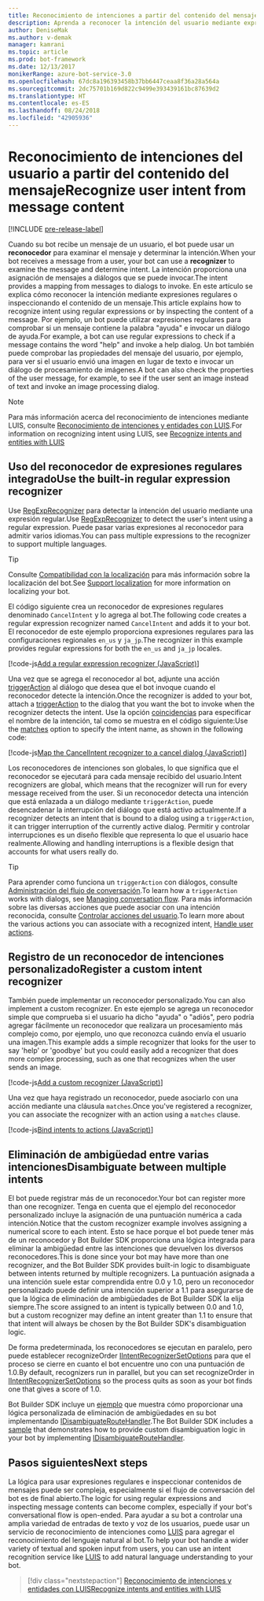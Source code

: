 ```yaml
---
title: Reconocimiento de intenciones a partir del contenido del mensaje | Microsoft Docs
description: Aprenda a reconocer la intención del usuario mediante expresiones regulares o comprobando el contenido del mensaje.
author: DeniseMak
ms.author: v-demak
manager: kamrani
ms.topic: article
ms.prod: bot-framework
ms.date: 12/13/2017
monikerRange: azure-bot-service-3.0
ms.openlocfilehash: 67dc8a196393458b37bb6447ceaa8f36a28a564a
ms.sourcegitcommit: 2dc75701b169d822c9499e393439161bc87639d2
ms.translationtype: HT
ms.contentlocale: es-ES
ms.lasthandoff: 08/24/2018
ms.locfileid: "42905936"
---
```

# <a name="recognize-user-intent-from-message-content"></a><span data-ttu-id="52faa-103">Reconocimiento de intenciones del usuario a partir del contenido del mensaje</span><span class="sxs-lookup"><span data-stu-id="52faa-103">Recognize user intent from message content</span></span>

[!INCLUDE [pre-release-label](../includes/pre-release-label-v3.md)]

<span data-ttu-id="52faa-104">Cuando su bot recibe un mensaje de un usuario, el bot puede usar un **reconocedor** para examinar el mensaje y determinar la intención.</span><span class="sxs-lookup"><span data-stu-id="52faa-104">When your bot receives a message from a user, your bot can use a **recognizer** to examine the message and determine intent.</span></span> <span data-ttu-id="52faa-105">La intención proporciona una asignación de mensajes a diálogos que se puede invocar.</span><span class="sxs-lookup"><span data-stu-id="52faa-105">The intent provides a mapping from messages to dialogs to invoke.</span></span> <span data-ttu-id="52faa-106">En este artículo se explica cómo reconocer la intención mediante expresiones regulares o inspeccionando el contenido de un mensaje.</span><span class="sxs-lookup"><span data-stu-id="52faa-106">This article explains how to recognize intent using regular expressions or by inspecting the content of a message.</span></span> <span data-ttu-id="52faa-107">Por ejemplo, un bot puede utilizar expresiones regulares para comprobar si un mensaje contiene la palabra "ayuda" e invocar un diálogo de ayuda.</span><span class="sxs-lookup"><span data-stu-id="52faa-107">For example, a bot can use regular expressions to check if a message contains the word "help" and invoke a help dialog.</span></span> <span data-ttu-id="52faa-108">Un bot también puede comprobar las propiedades del mensaje del usuario, por ejemplo, para ver si el usuario envió una imagen en lugar de texto e invocar un diálogo de procesamiento de imágenes.</span><span class="sxs-lookup"><span data-stu-id="52faa-108">A bot can also check the properties of the user message, for example, to see if the user sent an image instead of text and invoke an image processing dialog.</span></span> 

> [!NOTE]
> <span data-ttu-id="52faa-109">Para más información acerca del reconocimiento de intenciones mediante LUIS, consulte [Reconocimiento de intenciones y entidades con LUIS](bot-builder-nodejs-recognize-intent-luis.md).</span><span class="sxs-lookup"><span data-stu-id="52faa-109">For information on recognizing intent using LUIS, see [Recognize intents and entities with LUIS](bot-builder-nodejs-recognize-intent-luis.md)</span></span> 


## <a name="use-the-built-in-regular-expression-recognizer"></a><span data-ttu-id="52faa-110">Uso del reconocedor de expresiones regulares integrado</span><span class="sxs-lookup"><span data-stu-id="52faa-110">Use the built-in regular expression recognizer</span></span>
<span data-ttu-id="52faa-111">Use [RegExpRecognizer][RegExpRecognizer] para detectar la intención del usuario mediante una expresión regular.</span><span class="sxs-lookup"><span data-stu-id="52faa-111">Use [RegExpRecognizer][RegExpRecognizer] to detect the user's intent using a regular expression.</span></span> <span data-ttu-id="52faa-112">Puede pasar varias expresiones al reconocedor para admitir varios idiomas.</span><span class="sxs-lookup"><span data-stu-id="52faa-112">You can pass multiple expressions to the recognizer to support multiple languages.</span></span> 

> [!TIP]
> <span data-ttu-id="52faa-113">Consulte [Compatibilidad con la localización](bot-builder-nodejs-localization.md) para más información sobre la localización del bot.</span><span class="sxs-lookup"><span data-stu-id="52faa-113">See [Support localization](bot-builder-nodejs-localization.md) for more information on localizing your bot.</span></span>

<span data-ttu-id="52faa-114">El código siguiente crea un reconocedor de expresiones regulares denominado `CancelIntent` y lo agrega al bot.</span><span class="sxs-lookup"><span data-stu-id="52faa-114">The following code creates a regular expression recognizer named `CancelIntent` and adds it to your bot.</span></span> <span data-ttu-id="52faa-115">El reconocedor de este ejemplo proporciona expresiones regulares para las configuraciones regionales `en_us` y `ja_jp`.</span><span class="sxs-lookup"><span data-stu-id="52faa-115">The recognizer in this example provides regular expressions for both the `en_us` and `ja_jp` locales.</span></span> 

[!code-js[Add a regular expression recognizer (JavaScript)](../includes/code/node-regex-recognizer.js#addRegexRecognizer)]

<span data-ttu-id="52faa-116">Una vez que se agrega el reconocedor al bot, adjunte una acción [triggerAction][triggerAction] al diálogo que desea que el bot invoque cuando el reconocedor detecte la intención.</span><span class="sxs-lookup"><span data-stu-id="52faa-116">Once the recognizer is added to your bot, attach a [triggerAction][triggerAction] to the dialog that you want the bot to invoke when the recognizer detects the intent.</span></span> <span data-ttu-id="52faa-117">Use la opción [coincidencias][matches] para especificar el nombre de la intención, tal como se muestra en el código siguiente:</span><span class="sxs-lookup"><span data-stu-id="52faa-117">Use the [matches][matches] option to specify the intent name, as shown in the following code:</span></span>

[!code-js[Map the CancelIntent recognizer to a cancel dialog (JavaScript)](../includes/code/node-regex-recognizer.js#bindCancelDialogToRegexRecognizer)]

<span data-ttu-id="52faa-118">Los reconocedores de intenciones son globales, lo que significa que el reconocedor se ejecutará para cada mensaje recibido del usuario.</span><span class="sxs-lookup"><span data-stu-id="52faa-118">Intent recognizers are global, which means that the recognizer will run for every message received from the user.</span></span> <span data-ttu-id="52faa-119">Si un reconocedor detecta una intención que está enlazada a un diálogo mediante `triggerAction`, puede desencadenar la interrupción del diálogo que está activo actualmente.</span><span class="sxs-lookup"><span data-stu-id="52faa-119">If a recognizer detects an intent that is bound to a dialog using a `triggerAction`, it can trigger interruption of the currently active dialog.</span></span> <span data-ttu-id="52faa-120">Permitir y controlar interrupciones es un diseño flexible que representa lo que el usuario hace realmente.</span><span class="sxs-lookup"><span data-stu-id="52faa-120">Allowing and handling interruptions is a flexible design that accounts for what users really do.</span></span>

> [!TIP] 
> <span data-ttu-id="52faa-121">Para aprender como funciona un `triggerAction` con diálogos, consulte [Administración del flujo de conversación](bot-builder-nodejs-manage-conversation-flow.md).</span><span class="sxs-lookup"><span data-stu-id="52faa-121">To learn how a `triggerAction` works with dialogs, see [Managing conversation flow](bot-builder-nodejs-manage-conversation-flow.md).</span></span> <span data-ttu-id="52faa-122">Para más información sobre las diversas acciones que puede asociar con una intención reconocida, consulte [Controlar acciones del usuario](bot-builder-nodejs-dialog-actions.md).</span><span class="sxs-lookup"><span data-stu-id="52faa-122">To learn more about the various actions you can associate with a recognized intent, [Handle user actions](bot-builder-nodejs-dialog-actions.md).</span></span>

## <a name="register-a-custom-intent-recognizer"></a><span data-ttu-id="52faa-123">Registro de un reconocedor de intenciones personalizado</span><span class="sxs-lookup"><span data-stu-id="52faa-123">Register a custom intent recognizer</span></span>
<span data-ttu-id="52faa-124">También puede implementar un reconocedor personalizado.</span><span class="sxs-lookup"><span data-stu-id="52faa-124">You can also implement a custom recognizer.</span></span> <span data-ttu-id="52faa-125">En este ejemplo se agrega un reconocedor simple que comprueba si el usuario ha dicho "ayuda" o "adiós", pero podría agregar fácilmente un reconocedor que realizara un procesamiento más complejo como, por ejemplo, uno que reconozca cuándo envía el usuario una imagen.</span><span class="sxs-lookup"><span data-stu-id="52faa-125">This example adds a simple recognizer that looks for the user to say 'help' or 'goodbye' but you could easily add a recognizer that does more complex processing, such as one that recognizes when the user sends an image.</span></span> 


[!code-js[Add a custom recognizer (JavaScript)](../includes/code/node-howto-recognize-intent.js#addCustomRecognizer)]

<span data-ttu-id="52faa-126">Una vez que haya registrado un reconocedor, puede asociarlo con una acción mediante una cláusula `matches`.</span><span class="sxs-lookup"><span data-stu-id="52faa-126">Once you've registered a recognizer, you can associate the recognizer with an action using a `matches` clause.</span></span>

[!code-js[Bind intents to actions (JavaScript)](../includes/code/node-howto-recognize-intent.js#bindIntentsToActions)]

## <a name="disambiguate-between-multiple-intents"></a><span data-ttu-id="52faa-127">Eliminación de ambigüedad entre varias intenciones</span><span class="sxs-lookup"><span data-stu-id="52faa-127">Disambiguate between multiple intents</span></span>

<span data-ttu-id="52faa-128">El bot puede registrar más de un reconocedor.</span><span class="sxs-lookup"><span data-stu-id="52faa-128">Your bot can register more than one recognizer.</span></span> <span data-ttu-id="52faa-129">Tenga en cuenta que el ejemplo del reconocedor personalizado incluye la asignación de una puntuación numérica a cada intención.</span><span class="sxs-lookup"><span data-stu-id="52faa-129">Notice that the custom recognizer example involves assigning a numerical score to each intent.</span></span> <span data-ttu-id="52faa-130">Esto se hace porque el bot puede tener más de un reconocedor y Bot Builder SDK proporciona una lógica integrada para eliminar la ambigüedad entre las intenciones que devuelven los diversos reconocedores.</span><span class="sxs-lookup"><span data-stu-id="52faa-130">This is done since your bot may have more than one recognizer, and the Bot Builder SDK provides built-in logic to disambiguate between intents returned by multiple recognizers.</span></span> <span data-ttu-id="52faa-131">La puntuación asignada a una intención suele estar comprendida entre 0.0 y 1.0, pero un reconocedor personalizado puede definir una intención superior a 1.1 para asegurarse de que la lógica de eliminación de ambigüedades de Bot Builder SDK la elija siempre.</span><span class="sxs-lookup"><span data-stu-id="52faa-131">The score assigned to an intent is typically between 0.0 and 1.0, but a custom recognizer may define an intent greater than 1.1 to ensure that that intent will always be chosen by the Bot Builder SDK's disambiguation logic.</span></span> 

<span data-ttu-id="52faa-132">De forma predeterminada, los reconocedores se ejecutan en paralelo, pero puede establecer recognizeOrder [IIntentRecognizerSetOptions][IntentRecognizerSetOptions] para que el proceso se cierre en cuanto el bot encuentre uno con una puntuación de 1.0.</span><span class="sxs-lookup"><span data-stu-id="52faa-132">By default, recognizers run in parallel, but you can set recognizeOrder in [IIntentRecognizerSetOptions][IntentRecognizerSetOptions] so the process quits as soon as your bot finds one that gives a score of 1.0.</span></span>

<span data-ttu-id="52faa-133">Bot Builder SDK incluye un [ejemplo][DisambiguationSample] que muestra cómo proporcionar una lógica personalizada de eliminación de ambigüedades en su bot implementando [IDisambiguateRouteHandler][IDisambiguateRouteHandler].</span><span class="sxs-lookup"><span data-stu-id="52faa-133">The Bot Builder SDK includes a [sample][DisambiguationSample] that demonstrates how to provide custom disambiguation logic in your bot by implementing [IDisambiguateRouteHandler][IDisambiguateRouteHandler].</span></span>

## <a name="next-steps"></a><span data-ttu-id="52faa-134">Pasos siguientes</span><span class="sxs-lookup"><span data-stu-id="52faa-134">Next steps</span></span>
<span data-ttu-id="52faa-135">La lógica para usar expresiones regulares e inspeccionar contenidos de mensajes puede ser compleja, especialmente si el flujo de conversación del bot es de final abierto.</span><span class="sxs-lookup"><span data-stu-id="52faa-135">The logic for using regular expressions and inspecting message contents can become complex, especially if your bot's conversational flow is open-ended.</span></span> <span data-ttu-id="52faa-136">Para ayudar a su bot a controlar una amplia variedad de entradas de texto y voz de los usuarios, puede usar un servicio de reconocimiento de intenciones como [LUIS][LUIS] para agregar el reconocimiento del lenguaje natural al bot.</span><span class="sxs-lookup"><span data-stu-id="52faa-136">To help your bot handle a wider variety of textual and spoken input from users, you can use an intent recognition service like [LUIS][LUIS] to add natural language understanding to your bot.</span></span>

> [!div class="nextstepaction"]
> [<span data-ttu-id="52faa-137">Reconocimiento de intenciones y entidades con LUIS</span><span class="sxs-lookup"><span data-stu-id="52faa-137">Recognize intents and entities with LUIS</span></span>](bot-builder-nodejs-recognize-intent-luis.md)


[LUIS]: https://www.luis.ai/

[triggerAction]: https://docs.botframework.com/en-us/node/builder/chat-reference/classes/_botbuilder_d_.dialog.html#triggeraction

[matches]: https://docs.botframework.com/en-us/node/builder/chat-reference/interfaces/_botbuilder_d_.itriggeractionoptions.html#matches

[node-js-bot-how-to]: bot-builder-nodejs-recognize-intent-luis.md

[LUISAzureDocs]: /azure/cognitive-services/LUIS/Home

[IMessage]: http://docs.botframework.com/en-us/node/builder/chat-reference/interfaces/_botbuilder_d_.imessage

[IntentRecognizerSetOptions]: https://docs.botframework.com/en-us/node/builder/chat-reference/interfaces/_botbuilder_d_.iintentrecognizersetoptions.html

[LuisRecognizer]: https://docs.botframework.com/en-us/node/builder/chat-reference/classes/_botbuilder_d_.luisrecognizer

[LUISSample]: https://github.com/Microsoft/BotBuilder/blob/master/Node/examples/basics-naturalLanguage/app.js

[LUISConcepts]: https://docs.botframework.com/en-us/node/builder/guides/understanding-natural-language/

[DisambiguationSample]: https://github.com/Microsoft/BotBuilder/tree/master/Node/examples/feature-onDisambiguateRoute

[IDisambiguateRouteHandler]: https://docs.botframework.com/en-us/node/builder/chat-reference/interfaces/_botbuilder_d_.idisambiguateroutehandler.html

[RegExpRecognizer]: https://docs.botframework.com/en-us/node/builder/chat-reference/classes/_botbuilder_d_.regexprecognizer.html

[AlarmBot]: https://github.com/Microsoft/BotBuilder/blob/master/Node/examples/basics-naturalLanguage/app.js

[LUISBotSample]: https://github.com/Microsoft/BotBuilder-Samples/tree/master/Node/intelligence-LUIS
